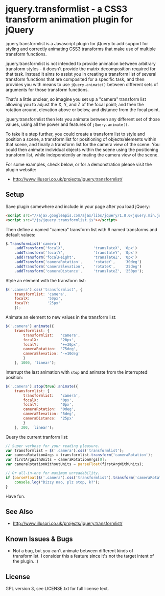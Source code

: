 jquery.transformlist - a CSS3 transform animation plugin for jQuery
===================================================================

jquery.transformlist is a Javascript plugin for jQuery to
add support for styling and correctly animating CSS3 transforms
that make use of multiple transform functions.

jquery.transformlist is not intended to provide animation between
arbitrary transform styles - it doesn't provide the matrix
decomposition required for that task. Instead it aims to assist
you in creating a transform list of several transform functions
that are composited for a specific task, and then provides you
with means to use `jQuery.animate()` between different sets of
arguments for those transform functions.

That's a little unclear, so imagine you set up a "camera" transform
list allowing you to adjust the X, Y, and Z of the focal point; and
then the rotation around, elevation above or below, and distance from
the focal point.

jquery.transformlist then lets you animate between any different set
of those values, using all the power and features of `jQuery.animate()`.

To take it a step further, you could create a transform list to
style and position a scene, a transform list for positioning of
objects/elements within that scene, and finally a transform list
for the camera view of the scene. You could then animate individual
objects within the scene using the positioning transform list, while
independently animating the camera view of the scene.

For some examples, check below, or for a demonstration please visit
the plugin website:

 * http://www.illusori.co.uk/projects/jquery.transformlist/

Setup
-----

Save plugin somewhere and include in your page after you load jQuery:

```html
<script src="//ajax.googleapis.com/ajax/libs/jquery/1.8.0/jquery.min.js"></script>
<script src="/js/jquery.transformlist.js"></script>
```

Then define a named "camera" transform list with 6 named transforms and
default values:

```javascript
$.TransformList('camera')
    .addTransform('focalX',             'translateX', '0px')
    .addTransform('focalY',             'translateY', '0px')
    .addTransform('focalHeight',        'translateZ', '0px')
    .addTransform('cameraRotation',     'rotateY',    '30deg')
    .addTransform('cameraElevation',    'rotateX',    '25deg')
    .addTransform('cameraDistance',     'translateZ', '250px');
```

Style an element with the transform list:

```javascript
$('.camera').css('transformlist', {
    transformlist: 'camera',
    focalX:        '50px',
    focalY:        '25px'
    });
```

Animate an element to new values in the transform list:

```javascript
$('.camera').animate({
    transformlist: {
        transformlist:   'camera',
        focalX:          '20px',
        focalY:          '+=30px',
        cameraRotation:  '75deg',
        cameraElevation: '-=10deg'
        }
    }, 1000, 'linear');
```

Interrupt the last animation with `stop` and animate from the interrupted position:

```javascript
$('.camera').stop(true).animate({
    transformlist: {
        transformlist:   'camera',
        focalX:          '0px',
        focalY:          '0px',
        cameraRotation:  '0deg',
        cameraElevation: '5deg',
        cameraDistance:  '25px'
        }
    }, 300, 'linear');
```

Query the current tranform list:

```javascript
// Super verbose for your reading pleasure.
var transformlist = $('.camera').css('transformlist');
var cameraRotationArgs = transformlist.transform('cameraRotation');
var firstArgWithUnits = cameraRotationArgs[0];
var cameraRotationWithoutUnits = parseFloat(firstArgWithUnits);

// Or all-in-one for maximum unreadability.
if (parseFloat($('.camera').css('transformlist').transform('cameraRotation')[0]) >= 720) {
    console.log("Dizzy nao, plz stop, k?");
}
```

Have fun.

See Also
--------

 * http://www.illusori.co.uk/projects/jquery.transformlist/

Known Issues & Bugs
-------------------

 * Not a bug, but you can't animate between different kinds of transformlist.
   I consider this a feature since it's not the target intent of the plugin. :)

License
-------

GPL version 3, see LICENSE.txt for full license text.
